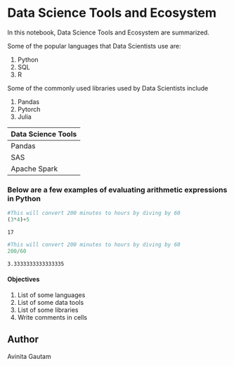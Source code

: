 # Data Science Tools and Ecosystem

In this notebook, Data Science Tools and Ecosystem are summarized.

Some of the popular languages that Data Scientists use are:

1. Python
2. SQL
3. R

Some of the commonly used libraries used by Data Scientists include

1. Pandas
2. Pytorch
3. Julia

|Data Science Tools|
|---|
|Pandas|
|SAS|
|Apache Spark|

### Below are a few examples of evaluating arithmetic expressions in Python


```python
#This will convert 200 minutes to hours by diving by 60
(3*4)+5
```




    17




```python
#This will convert 200 minutes to hours by diving by 60
200/60
```




    3.3333333333333335



#### Objectives

1. List of some languages
2. List of some data tools
3. List of some libraries
4. Write comments in cells

## Author

Avinita Gautam
